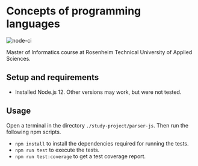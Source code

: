 # Concepts of programming languages

![node-ci](https://github.com/m-voit/concepts-of-programming-languages/workflows/node-ci/badge.svg)

Master of Informatics course at Rosenheim Technical University of Applied Sciences.

## Setup and requirements

- Installed Node.js 12. Other versions may work, but were not tested.

## Usage

Open a terminal in the directory `./study-project/parser-js`.
Then run the following npm scripts.

- `npm install` to install the dependencies required for running the tests.
- `npm run test` to execute the tests.
- `npm run test:coverage` to get a test coverage report.
